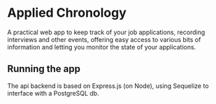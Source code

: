 # Applied Chronology

A practical web app to keep track of your job applications,
recording interviews and other events, offering easy access
to various bits of information and letting you monitor the state
of your applications.

## Running the app

The api backend is based on Express.js (on Node),
using Sequelize to interface with a PostgreSQL db.

